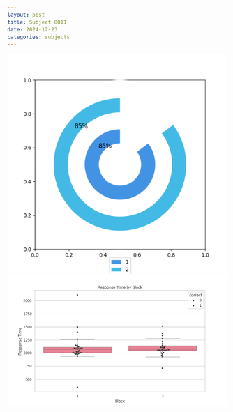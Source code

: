 ```yaml
---
layout: post
title: Subject 8011
date: 2024-12-23
categories: subjects
---
```


![](data/8011/run-12/8011__acc_test.png)
![](data/8011/run-12/8011_rt.png)
